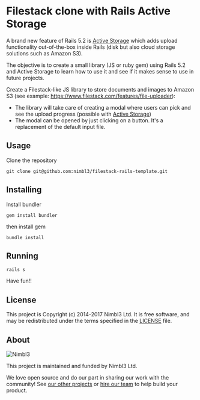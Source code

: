 # Filestack clone with Rails Active Storage
A brand new feature of Rails 5.2 is [Active Storage](http://edgeguides.rubyonrails.org/active_storage_overview.html) which adds upload functionality out-of-the-box inside Rails  (disk but also cloud storage solutions such as Amazon S3).

The objective is to create a small library (JS or ruby gem) using Rails 5.2 and Active Storage to learn how to use it and see if it makes sense to use in future projects.

Create a Filestack-like JS library to store documents and images to Amazon S3 (see example: https://www.filestack.com/features/file-uploader):
- The library will take care of creating a modal where users can pick and see the upload progress (possible with [Active Storage](http://edgeguides.rubyonrails.org/active_storage_overview.html#example))
- The modal can be opened by just clicking on a button. It's a replacement of the default input file.

## Usage

Clone the repository

```
git clone git@github.com:nimbl3/filestack-rails-template.git
```

## Installing

Install bundler

```
gem install bundler
```

then install gem

```
bundle install
```

## Running

```
rails s
```

Have fun!!


## License

This project is Copyright (c) 2014-2017 Nimbl3 Ltd. It is free software,
and may be redistributed under the terms specified in the [LICENSE] file.

[LICENSE]: /LICENSE

## About

![Nimbl3](https://dtvm7z6brak4y.cloudfront.net/logo/logo-repo-readme.jpg)

This project is maintained and funded by Nimbl3 Ltd.

We love open source and do our part in sharing our work with the community!
See [our other projects][community] or [hire our team][hire] to help build your product.

[community]: https://github.com/nimbl3
[hire]: https://nimbl3.com/

